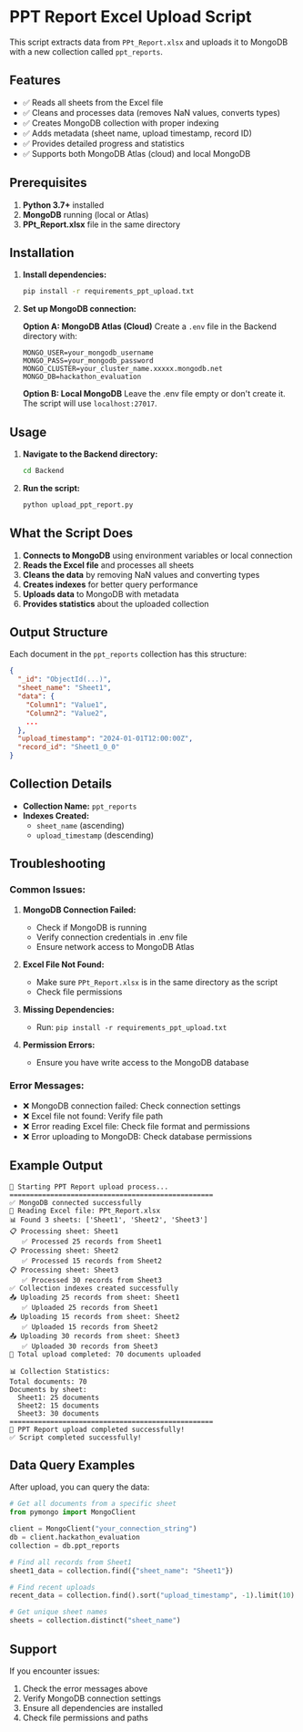 # PPT Report Excel Upload Script

This script extracts data from `PPt_Report.xlsx` and uploads it to MongoDB with a new collection called `ppt_reports`.

## Features

- ✅ Reads all sheets from the Excel file
- ✅ Cleans and processes data (removes NaN values, converts types)
- ✅ Creates MongoDB collection with proper indexing
- ✅ Adds metadata (sheet name, upload timestamp, record ID)
- ✅ Provides detailed progress and statistics
- ✅ Supports both MongoDB Atlas (cloud) and local MongoDB

## Prerequisites

1. **Python 3.7+** installed
2. **MongoDB** running (local or Atlas)
3. **PPt_Report.xlsx** file in the same directory

## Installation

1. **Install dependencies:**
   ```bash
   pip install -r requirements_ppt_upload.txt
   ```

2. **Set up MongoDB connection:**
   
   **Option A: MongoDB Atlas (Cloud)**
   Create a `.env` file in the Backend directory with:
   ```
   MONGO_USER=your_mongodb_username
   MONGO_PASS=your_mongodb_password
   MONGO_CLUSTER=your_cluster_name.xxxxx.mongodb.net
   MONGO_DB=hackathon_evaluation
   ```
   
   **Option B: Local MongoDB**
   Leave the .env file empty or don't create it. The script will use `localhost:27017`.

## Usage

1. **Navigate to the Backend directory:**
   ```bash
   cd Backend
   ```

2. **Run the script:**
   ```bash
   python upload_ppt_report.py
   ```

## What the Script Does

1. **Connects to MongoDB** using environment variables or local connection
2. **Reads the Excel file** and processes all sheets
3. **Cleans the data** by removing NaN values and converting types
4. **Creates indexes** for better query performance
5. **Uploads data** to MongoDB with metadata
6. **Provides statistics** about the uploaded collection

## Output Structure

Each document in the `ppt_reports` collection has this structure:
```json
{
  "_id": "ObjectId(...)",
  "sheet_name": "Sheet1",
  "data": {
    "Column1": "Value1",
    "Column2": "Value2",
    ...
  },
  "upload_timestamp": "2024-01-01T12:00:00Z",
  "record_id": "Sheet1_0_0"
}
```

## Collection Details

- **Collection Name:** `ppt_reports`
- **Indexes Created:**
  - `sheet_name` (ascending)
  - `upload_timestamp` (descending)

## Troubleshooting

### Common Issues:

1. **MongoDB Connection Failed:**
   - Check if MongoDB is running
   - Verify connection credentials in .env file
   - Ensure network access to MongoDB Atlas

2. **Excel File Not Found:**
   - Make sure `PPt_Report.xlsx` is in the same directory as the script
   - Check file permissions

3. **Missing Dependencies:**
   - Run: `pip install -r requirements_ppt_upload.txt`

4. **Permission Errors:**
   - Ensure you have write access to the MongoDB database

### Error Messages:

- ❌ MongoDB connection failed: Check connection settings
- ❌ Excel file not found: Verify file path
- ❌ Error reading Excel file: Check file format and permissions
- ❌ Error uploading to MongoDB: Check database permissions

## Example Output

```
🚀 Starting PPT Report upload process...
==================================================
✅ MongoDB connected successfully
📖 Reading Excel file: PPt_Report.xlsx
📊 Found 3 sheets: ['Sheet1', 'Sheet2', 'Sheet3']
📋 Processing sheet: Sheet1
   ✅ Processed 25 records from Sheet1
📋 Processing sheet: Sheet2
   ✅ Processed 15 records from Sheet2
📋 Processing sheet: Sheet3
   ✅ Processed 30 records from Sheet3
✅ Collection indexes created successfully
📤 Uploading 25 records from sheet: Sheet1
   ✅ Uploaded 25 records from Sheet1
📤 Uploading 15 records from sheet: Sheet2
   ✅ Uploaded 15 records from Sheet2
📤 Uploading 30 records from sheet: Sheet3
   ✅ Uploaded 30 records from Sheet3
🎉 Total upload completed: 70 documents uploaded

📊 Collection Statistics:
Total documents: 70
Documents by sheet:
  Sheet1: 25 documents
  Sheet2: 15 documents
  Sheet3: 30 documents
==================================================
🎉 PPT Report upload completed successfully!
✅ Script completed successfully!
```

## Data Query Examples

After upload, you can query the data:

```python
# Get all documents from a specific sheet
from pymongo import MongoClient

client = MongoClient("your_connection_string")
db = client.hackathon_evaluation
collection = db.ppt_reports

# Find all records from Sheet1
sheet1_data = collection.find({"sheet_name": "Sheet1"})

# Find recent uploads
recent_data = collection.find().sort("upload_timestamp", -1).limit(10)

# Get unique sheet names
sheets = collection.distinct("sheet_name")
```

## Support

If you encounter issues:
1. Check the error messages above
2. Verify MongoDB connection settings
3. Ensure all dependencies are installed
4. Check file permissions and paths

